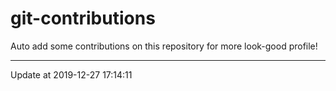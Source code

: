 # git-contributions

Auto add some contributions on this repository for more look-good profile!

---

Update at 2019-12-27 17:14:11
